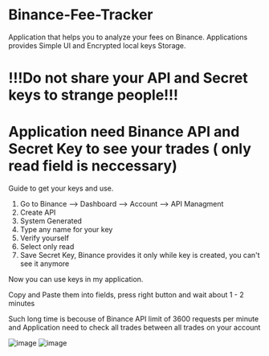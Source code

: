 # Binance-Fee-Tracker
Application that helps you to analyze your fees on Binance.
Applications provides Simple UI and Encrypted local keys Storage.
# !!!Do not share your API and Secret keys to strange people!!!
# Application need Binance API and Secret Key to see your trades ( only read field is neccessary)


Guide to get your keys and use.

1) Go to Binance --> Dashboard --> Account --> API Managment
2) Create API
3) System Generated
4) Type any name for your key
5) Verify yourself
6) Select only read
7) Save Secret Key, Binance provides it only while key is created, you can't see it anymore

Now you can use keys in my application.

Copy and Paste them into fields, press right button and wait about 1 - 2 minutes

Such long time is becouse of Binance API limit of 3600 requests per minute and Application need to check all trades between all trades on your account

![image](https://github.com/user-attachments/assets/f58eb5a9-29e7-401b-ada5-931e72a8a4aa)
![image](https://github.com/user-attachments/assets/e34f1155-d8d0-46f6-af96-cdf6b55b910f)

